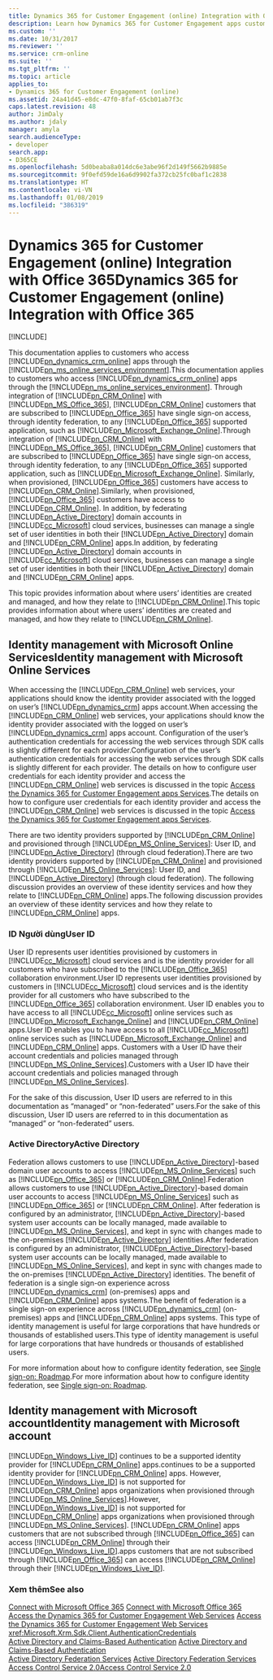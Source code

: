 ```yaml
---
title: Dynamics 365 for Customer Engagement (online) Integration with Office 365 (Developer Guide for Dynamics 365 for Customer Engagement apps)| MicrosoftDocs
description: Learn how Dynamics 365 for Customer Engagement apps customers that are subscribed to Office 365 can have single sign-on access through integration of Dynamics 365 for Customer Engagement apps with Office 365
ms.custom: ''
ms.date: 10/31/2017
ms.reviewer: ''
ms.service: crm-online
ms.suite: ''
ms.tgt_pltfrm: ''
ms.topic: article
applies_to:
- Dynamics 365 for Customer Engagement (online)
ms.assetid: 24a41d45-e8dc-47f0-8faf-65cb01ab7f3c
caps.latest.revision: 48
author: JimDaly
ms.author: jdaly
manager: amyla
search.audienceType:
- developer
search.app:
- D365CE
ms.openlocfilehash: 5d0beaba8a014dc6e3abe96f2d149f5662b9885e
ms.sourcegitcommit: 9f0efd59de16a6d9902fa372cb25fc0baf1c2838
ms.translationtype: HT
ms.contentlocale: vi-VN
ms.lasthandoff: 01/08/2019
ms.locfileid: "386319"
---
```

# <a name="dynamics-365-for-customer-engagement-online-integration-with-office-365"></a><span data-ttu-id="933ca-103">Dynamics 365 for Customer Engagement (online) Integration with Office 365</span><span class="sxs-lookup"><span data-stu-id="933ca-103">Dynamics 365 for Customer Engagement (online) Integration with Office 365</span></span>

[!INCLUDE[](../includes/cc_applies_to_update_9_0_0.md)]

<span data-ttu-id="933ca-104">This documentation applies to customers who access [!INCLUDE[pn_dynamics_crm_online](../includes/pn-dynamics-crm-online.md)] apps through the [!INCLUDE[pn_ms_online_services_environment](../includes/pn-ms-online-services-environment.md)].</span><span class="sxs-lookup"><span data-stu-id="933ca-104">This documentation applies to customers who access [!INCLUDE[pn_dynamics_crm_online](../includes/pn-dynamics-crm-online.md)] apps through the [!INCLUDE[pn_ms_online_services_environment](../includes/pn-ms-online-services-environment.md)].</span></span> <span data-ttu-id="933ca-105">Through integration of [!INCLUDE[pn_CRM_Online](../includes/pn-crm-online.md)] with [!INCLUDE[pn_MS_Office_365](../includes/pn-ms-office-365.md)], [!INCLUDE[pn_CRM_Online](../includes/pn-crm-online.md)] customers that are subscribed to [!INCLUDE[pn_Office_365](../includes/pn-office-365.md)] have single sign-on access, through identity federation, to any [!INCLUDE[pn_Office_365](../includes/pn-office-365.md)] supported application, such as [!INCLUDE[pn_Microsoft_Exchange_Online](../includes/pn-microsoft-exchange-online.md)].</span><span class="sxs-lookup"><span data-stu-id="933ca-105">Through integration of [!INCLUDE[pn_CRM_Online](../includes/pn-crm-online.md)] with [!INCLUDE[pn_MS_Office_365](../includes/pn-ms-office-365.md)], [!INCLUDE[pn_CRM_Online](../includes/pn-crm-online.md)] customers that are subscribed to [!INCLUDE[pn_Office_365](../includes/pn-office-365.md)] have single sign-on access, through identity federation, to any [!INCLUDE[pn_Office_365](../includes/pn-office-365.md)] supported application, such as [!INCLUDE[pn_Microsoft_Exchange_Online](../includes/pn-microsoft-exchange-online.md)].</span></span> <span data-ttu-id="933ca-106">Similarly, when provisioned, [!INCLUDE[pn_Office_365](../includes/pn-office-365.md)] customers have access to [!INCLUDE[pn_CRM_Online](../includes/pn-crm-online.md)].</span><span class="sxs-lookup"><span data-stu-id="933ca-106">Similarly, when provisioned, [!INCLUDE[pn_Office_365](../includes/pn-office-365.md)] customers have access to [!INCLUDE[pn_CRM_Online](../includes/pn-crm-online.md)].</span></span> <span data-ttu-id="933ca-107">In addition, by federating [!INCLUDE[pn_Active_Directory](../includes/pn-active-directory.md)] domain accounts in [!INCLUDE[cc_Microsoft](../includes/cc-microsoft.md)] cloud services, businesses can manage a single set of user identities in both their [!INCLUDE[pn_Active_Directory](../includes/pn-active-directory.md)] domain and [!INCLUDE[pn_CRM_Online](../includes/pn-crm-online.md)] apps.</span><span class="sxs-lookup"><span data-stu-id="933ca-107">In addition, by federating [!INCLUDE[pn_Active_Directory](../includes/pn-active-directory.md)] domain accounts in [!INCLUDE[cc_Microsoft](../includes/cc-microsoft.md)] cloud services, businesses can manage a single set of user identities in both their [!INCLUDE[pn_Active_Directory](../includes/pn-active-directory.md)] domain and [!INCLUDE[pn_CRM_Online](../includes/pn-crm-online.md)] apps.</span></span>  
  
 <span data-ttu-id="933ca-108">This topic provides information about where users’ identities are created and managed, and how they relate to [!INCLUDE[pn_CRM_Online](../includes/pn-crm-online.md)].</span><span class="sxs-lookup"><span data-stu-id="933ca-108">This topic provides information about where users’ identities are created and managed, and how they relate to [!INCLUDE[pn_CRM_Online](../includes/pn-crm-online.md)].</span></span>  
  
## <a name="identity-management-with-microsoft-online-services"></a><span data-ttu-id="933ca-109">Identity management with Microsoft Online Services</span><span class="sxs-lookup"><span data-stu-id="933ca-109">Identity management with Microsoft Online Services</span></span>  
 <span data-ttu-id="933ca-110">When accessing the [!INCLUDE[pn_CRM_Online](../includes/pn-crm-online.md)] web services, your applications should know the identity provider associated with the logged on user’s [!INCLUDE[pn_dynamics_crm](../includes/pn-dynamics-crm.md)] apps account.</span><span class="sxs-lookup"><span data-stu-id="933ca-110">When accessing the [!INCLUDE[pn_CRM_Online](../includes/pn-crm-online.md)] web services, your applications should know the identity provider associated with the logged on user’s [!INCLUDE[pn_dynamics_crm](../includes/pn-dynamics-crm.md)] apps account.</span></span> <span data-ttu-id="933ca-111">Configuration of the user’s authentication credentials for accessing the web services through SDK calls is slightly different for each provider.</span><span class="sxs-lookup"><span data-stu-id="933ca-111">Configuration of the user’s authentication credentials for accessing the web services through SDK calls is slightly different for each provider.</span></span> <span data-ttu-id="933ca-112">The details on how to configure user credentials for each identity provider and access the [!INCLUDE[pn_CRM_Online](../includes/pn-crm-online.md)] web services is discussed in the topic [Access the Dynamics 365 for Customer Engagement apps Services](authenticate-office-365-users-customer-engagement-web-services.md).</span><span class="sxs-lookup"><span data-stu-id="933ca-112">The details on how to configure user credentials for each identity provider and access the [!INCLUDE[pn_CRM_Online](../includes/pn-crm-online.md)] web services is discussed in the topic [Access the Dynamics 365 for Customer Engagement apps Services](authenticate-office-365-users-customer-engagement-web-services.md).</span></span>  
  
 <span data-ttu-id="933ca-113">There are two identity providers supported by [!INCLUDE[pn_CRM_Online](../includes/pn-crm-online.md)] and provisioned through [!INCLUDE[pn_MS_Online_Services](../includes/pn-ms-online-services.md)]: User ID, and [!INCLUDE[pn_Active_Directory](../includes/pn-active-directory.md)] (through cloud federation).</span><span class="sxs-lookup"><span data-stu-id="933ca-113">There are two identity providers supported by [!INCLUDE[pn_CRM_Online](../includes/pn-crm-online.md)] and provisioned through [!INCLUDE[pn_MS_Online_Services](../includes/pn-ms-online-services.md)]: User ID, and [!INCLUDE[pn_Active_Directory](../includes/pn-active-directory.md)] (through cloud federation).</span></span> <span data-ttu-id="933ca-114">The following discussion provides an overview of these identity services and how they relate to [!INCLUDE[pn_CRM_Online](../includes/pn-crm-online.md)] apps.</span><span class="sxs-lookup"><span data-stu-id="933ca-114">The following discussion provides an overview of these identity services and how they relate to [!INCLUDE[pn_CRM_Online](../includes/pn-crm-online.md)] apps.</span></span>  
  
### <a name="user-id"></a><span data-ttu-id="933ca-115">ID Người dùng</span><span class="sxs-lookup"><span data-stu-id="933ca-115">User ID</span></span>  
 <span data-ttu-id="933ca-116">User ID represents user identities provisioned by customers in [!INCLUDE[cc_Microsoft](../includes/cc-microsoft.md)] cloud services and is the identity provider for all customers who have subscribed to the [!INCLUDE[pn_Office_365](../includes/pn-office-365.md)] collaboration environment.</span><span class="sxs-lookup"><span data-stu-id="933ca-116">User ID represents user identities provisioned by customers in [!INCLUDE[cc_Microsoft](../includes/cc-microsoft.md)] cloud services and is the identity provider for all customers who have subscribed to the [!INCLUDE[pn_Office_365](../includes/pn-office-365.md)] collaboration environment.</span></span> <span data-ttu-id="933ca-117">User ID enables you to have access to all [!INCLUDE[cc_Microsoft](../includes/cc-microsoft.md)] online services such as [!INCLUDE[pn_Microsoft_Exchange_Online](../includes/pn-microsoft-exchange-online.md)] and [!INCLUDE[pn_CRM_Online](../includes/pn-crm-online.md)] apps.</span><span class="sxs-lookup"><span data-stu-id="933ca-117">User ID enables you to have access to all [!INCLUDE[cc_Microsoft](../includes/cc-microsoft.md)] online services such as [!INCLUDE[pn_Microsoft_Exchange_Online](../includes/pn-microsoft-exchange-online.md)] and [!INCLUDE[pn_CRM_Online](../includes/pn-crm-online.md)] apps.</span></span> <span data-ttu-id="933ca-118">Customers with a User ID have their account credentials and policies managed through [!INCLUDE[pn_MS_Online_Services](../includes/pn-ms-online-services.md)].</span><span class="sxs-lookup"><span data-stu-id="933ca-118">Customers with a User ID have their account credentials and policies managed through [!INCLUDE[pn_MS_Online_Services](../includes/pn-ms-online-services.md)].</span></span>  
  
 <span data-ttu-id="933ca-119">For the sake of this discussion, User ID users are referred to in this documentation as “managed” or “non-federated” users.</span><span class="sxs-lookup"><span data-stu-id="933ca-119">For the sake of this discussion, User ID users are referred to in this documentation as “managed” or “non-federated” users.</span></span>  
  
### <a name="active-directory"></a><span data-ttu-id="933ca-120">Active Directory</span><span class="sxs-lookup"><span data-stu-id="933ca-120">Active Directory</span></span>  
 <span data-ttu-id="933ca-121">Federation allows customers to use [!INCLUDE[pn_Active_Directory](../includes/pn-active-directory.md)]-based domain user accounts to access [!INCLUDE[pn_MS_Online_Services](../includes/pn-ms-online-services.md)] such as [!INCLUDE[pn_Office_365](../includes/pn-office-365.md)] or [!INCLUDE[pn_CRM_Online](../includes/pn-crm-online.md)].</span><span class="sxs-lookup"><span data-stu-id="933ca-121">Federation allows customers to use [!INCLUDE[pn_Active_Directory](../includes/pn-active-directory.md)]-based domain user accounts to access [!INCLUDE[pn_MS_Online_Services](../includes/pn-ms-online-services.md)] such as [!INCLUDE[pn_Office_365](../includes/pn-office-365.md)] or [!INCLUDE[pn_CRM_Online](../includes/pn-crm-online.md)].</span></span> <span data-ttu-id="933ca-122">After federation is configured by an administrator, [!INCLUDE[pn_Active_Directory](../includes/pn-active-directory.md)]-based system user accounts can be locally managed, made available to [!INCLUDE[pn_MS_Online_Services](../includes/pn-ms-online-services.md)], and kept in sync with changes made to the on-premises [!INCLUDE[pn_Active_Directory](../includes/pn-active-directory.md)] identities.</span><span class="sxs-lookup"><span data-stu-id="933ca-122">After federation is configured by an administrator, [!INCLUDE[pn_Active_Directory](../includes/pn-active-directory.md)]-based system user accounts can be locally managed, made available to [!INCLUDE[pn_MS_Online_Services](../includes/pn-ms-online-services.md)], and kept in sync with changes made to the on-premises [!INCLUDE[pn_Active_Directory](../includes/pn-active-directory.md)] identities.</span></span> <span data-ttu-id="933ca-123">The benefit of federation is a single sign-on experience across [!INCLUDE[pn_dynamics_crm](../includes/pn-dynamics-crm.md)] (on-premises) apps and [!INCLUDE[pn_CRM_Online](../includes/pn-crm-online.md)] apps systems.</span><span class="sxs-lookup"><span data-stu-id="933ca-123">The benefit of federation is a single sign-on experience across [!INCLUDE[pn_dynamics_crm](../includes/pn-dynamics-crm.md)] (on-premises) apps and [!INCLUDE[pn_CRM_Online](../includes/pn-crm-online.md)] apps systems.</span></span> <span data-ttu-id="933ca-124">This type of identity management is useful for large corporations that have hundreds or thousands of established users.</span><span class="sxs-lookup"><span data-stu-id="933ca-124">This type of identity management is useful for large corporations that have hundreds or thousands of established users.</span></span>  
  
 <span data-ttu-id="933ca-125">For more information about how to configure identity federation, see [Single sign-on: Roadmap](http://onlinehelp.microsoft.com/office365-enterprises/hh125004.aspx).</span><span class="sxs-lookup"><span data-stu-id="933ca-125">For more information about how to configure identity federation, see [Single sign-on: Roadmap](http://onlinehelp.microsoft.com/office365-enterprises/hh125004.aspx).</span></span>  
  
## <a name="identity-management-with-microsoft-account"></a><span data-ttu-id="933ca-126">Identity management with Microsoft account</span><span class="sxs-lookup"><span data-stu-id="933ca-126">Identity management with Microsoft account</span></span>  
 [!INCLUDE[pn_Windows_Live_ID](../includes/pn-windows-live-id.md)] <span data-ttu-id="933ca-127">continues to be a supported identity provider for [!INCLUDE[pn_CRM_Online](../includes/pn-crm-online.md)] apps.</span><span class="sxs-lookup"><span data-stu-id="933ca-127">continues to be a supported identity provider for [!INCLUDE[pn_CRM_Online](../includes/pn-crm-online.md)] apps.</span></span> <span data-ttu-id="933ca-128">However, [!INCLUDE[pn_Windows_Live_ID](../includes/pn-windows-live-id.md)] is not supported for [!INCLUDE[pn_CRM_Online](../includes/pn-crm-online.md)] apps organizations when provisioned through [!INCLUDE[pn_MS_Online_Services](../includes/pn-ms-online-services.md)].</span><span class="sxs-lookup"><span data-stu-id="933ca-128">However, [!INCLUDE[pn_Windows_Live_ID](../includes/pn-windows-live-id.md)] is not supported for [!INCLUDE[pn_CRM_Online](../includes/pn-crm-online.md)] apps organizations when provisioned through [!INCLUDE[pn_MS_Online_Services](../includes/pn-ms-online-services.md)].</span></span> [!INCLUDE[pn_CRM_Online](../includes/pn-crm-online.md)] <span data-ttu-id="933ca-129">apps customers that are not subscribed through [!INCLUDE[pn_Office_365](../includes/pn-office-365.md)] can access [!INCLUDE[pn_CRM_Online](../includes/pn-crm-online.md)] through their [!INCLUDE[pn_Windows_Live_ID](../includes/pn-windows-live-id.md)].</span><span class="sxs-lookup"><span data-stu-id="933ca-129">apps customers that are not subscribed through [!INCLUDE[pn_Office_365](../includes/pn-office-365.md)] can access [!INCLUDE[pn_CRM_Online](../includes/pn-crm-online.md)] through their [!INCLUDE[pn_Windows_Live_ID](../includes/pn-windows-live-id.md)].</span></span>  
  
### <a name="see-also"></a><span data-ttu-id="933ca-130">Xem thêm</span><span class="sxs-lookup"><span data-stu-id="933ca-130">See also</span></span>  
 <span data-ttu-id="933ca-131">[Connect with Microsoft Office 365](connect-microsoft-office-365.md) </span><span class="sxs-lookup"><span data-stu-id="933ca-131">[Connect with Microsoft Office 365](connect-microsoft-office-365.md) </span></span>  
 <span data-ttu-id="933ca-132">[Access the Dynamics 365 for Customer Engagement Web Services](authenticate-office-365-users-customer-engagement-web-services.md) </span><span class="sxs-lookup"><span data-stu-id="933ca-132">[Access the Dynamics 365 for Customer Engagement Web Services](authenticate-office-365-users-customer-engagement-web-services.md) </span></span>  
 <xref:Microsoft.Xrm.Sdk.Client.AuthenticationCredentials>   
 <span data-ttu-id="933ca-133">[Active Directory and Claims-Based Authentication](active-directory-claims-based-authentication.md) </span><span class="sxs-lookup"><span data-stu-id="933ca-133">[Active Directory and Claims-Based Authentication](active-directory-claims-based-authentication.md) </span></span>  
 <span data-ttu-id="933ca-134">[Active Directory Federation Services](https://msdn.microsoft.com/library/bb897402.aspx) </span><span class="sxs-lookup"><span data-stu-id="933ca-134">[Active Directory Federation Services](https://msdn.microsoft.com/library/bb897402.aspx) </span></span>  
 [<span data-ttu-id="933ca-135">Access Control Service 2.0</span><span class="sxs-lookup"><span data-stu-id="933ca-135">Access Control Service 2.0</span></span>](https://msdn.microsoft.com/library/hh147631.aspx)
